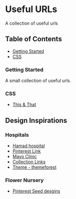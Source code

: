 # Useful URLs
A collection of useful urls

## Table of Contents

- [Getting Started](#start)
- [CSS](#css)

### Getting Started
A small collection of useful urls.

### CSS
- [This & That](https://thisthat.dev/)


## Design Inspirations

### Hospitals
- [Hamad hospital](https://www.hamad.qa/EN/Pages/default.aspx)
- [Pinterest Link](https://www.pinterest.com/EmranXDr/hospital-website-concept/)
- [Mayo Clinic](https://www.mayoclinic.org/)
- [Collection Links](https://www.intechnic.com/blog/12-best-hospital-and-healthcare-websites/)
- [Theme - themeforest](https://demo.kaliumtheme.com/medical/)

### Flower Nursery
 - [Pinterest Seed desgins](https://www.pinterest.com/pin/32580797280491299/)

